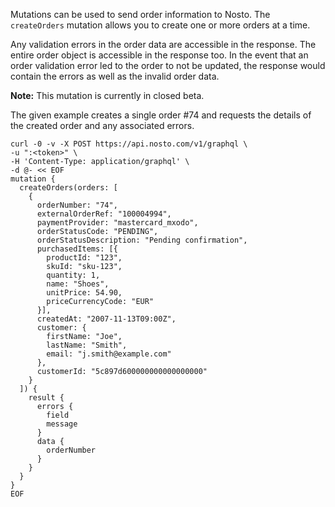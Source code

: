 Mutations can be used to send order information to Nosto. The `createOrders` mutation allows you to create one or more orders at a time.

Any validation errors in the order data are accessible in the response. The entire order object is accessible in the response too. In the event that an order validation error led to the order to not be updated, the response would contain the errors as well as the invalid order data.

**Note:** This mutation is currently in closed beta.

The given example creates a single order #74 and requests the details of the created order and any associated errors.

```shell
curl -0 -v -X POST https://api.nosto.com/v1/graphql \
-u ":<token>" \
-H 'Content-Type: application/graphql' \
-d @- << EOF
mutation {
  createOrders(orders: [
    {
      orderNumber: "74",
      externalOrderRef: "100004994",
      paymentProvider: "mastercard_mxodo",
      orderStatusCode: "PENDING",
      orderStatusDescription: "Pending confirmation",
      purchasedItems: [{
        productId: "123",
        skuId: "sku-123",
        quantity: 1,
        name: "Shoes",
        unitPrice: 54.90,
        priceCurrencyCode: "EUR"
      }],
      createdAt: "2007-11-13T09:00Z",
      customer: {
        firstName: "Joe",
        lastName: "Smith",
        email: "j.smith@example.com"
      },
      customerId: "5c897d600000000000000000"
    }
  ]) {
    result {
      errors {
        field
        message
      }
      data {
        orderNumber
      }
    }
  }
}
EOF
```